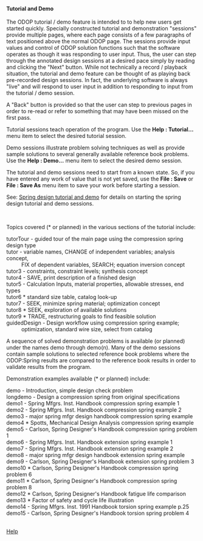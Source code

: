 #### Tutorial and Demo

The ODOP tutorial / demo feature is intended to to help new users 
get started quickly.
Specially constructed tutorial and demonstration "sessions" provide multiple pages, 
where each page consists of a few paragraphs of text positioned
above the normal ODOP page.
The sessions provide input values and control of ODOP solution functions 
such that the software operates as though it was responding to user input.
Thus, the user can step through the annotated design sessions at a desired pace 
simply by reading and clicking the "Next" button.
While not technically a record / playback situation, the tutorial and demo
feature can be thought of as playing back pre-recorded design sessions.
In fact, the underlying software is always "live" and will respond to user input
in addition to responding to input from the tutorial / demo session.

A "Back" button is provided so that the user can step to previous pages in order 
to re-read or refer to something that may have been missed on the first pass.

Tutorial sessions teach operation of the program.
Use the <b>Help : Tutorial...</b> menu item to select the desired tutorial session.

Demo sessions illustrate problem solving techniques as well as provide
sample solutions to several generally available reference book problems.
Use the <b>Help : Demo...</b> menu item to select the desired demo session.

The tutorial and demo sessions need to start from a known state.
So, if you have entered any work of value that is not yet saved,
use the <b>File : Save</b> or <b>File : Save As</b>
menu item to save your work before starting a session.
 
See: 
[Spring design tutorial and demo](gettingStartedSpring)
for details on starting the spring design tutorial and demo sessions.
  
 &nbsp; 
  
Topics covered (* or planned) in the various sections of the tutorial include:

 tutorTour - guided tour of the main page using the compression spring design type   
 tutor  - variable names, CHANGE of independent variables; analysis concept,   
 &nbsp; &nbsp; &nbsp; &nbsp; &nbsp; FIX of dependent variables, SEARCH; equation inversion concept   
 tutor3 - constraints, constraint levels; synthesis concept   
 tutor4 - SAVE, print description of a finished design   
 tutor5 - Calculation Inputs, material properties, allowable stresses, end types   
 tutor6 * standard size table, catalog look-up   
 tutor7 - SEEK, minimize spring material; optimization concept   
 tutor8 * SEEK, exploration of available solutions   
 tutor9 * TRADE, restructuring goals to find feasible solution   
 guidedDesign - Design workflow using compression spring example;   
 &nbsp; &nbsp; &nbsp; &nbsp; &nbsp; optimization, standard wire size, select from catalog

 A sequence of solved demonstration problems is available (or planned) 
 under the names demo through demo(n). 
 Many of the demo sessions contain sample solutions to selected 
 reference book problems where the ODOP:Spring results are compared to 
 the reference book results in order to validate results from the program.  
 
 Demonstration examples available (* or planned) include:

 demo   - Introduction, simple design check problem   
 longdemo -  Design a compression spring from original specifications   
 demo1  - Spring Mfgrs. Inst. Handbook        compression spring example 1   
 demo2  - Spring Mfgrs. Inst. Handbook        compression spring example 2   
 demo3  - major spring mfgr design handbook   compression spring example   
 demo4  * Spotts, Mechanical Design Analysis  compression spring example   
 demo5  - Carlson, Spring Designer's Handbook compression spring problem 1   
 demo6  - Spring Mfgrs. Inst. Handbook        extension   spring example 1   
 demo7  - Spring Mfgrs. Inst. Handbook        extension   spring example 2   
 demo8  - major spring mfgr design handbook   extension   spring example   
 demo9  - Carlson, Spring Designer's Handbook extension   spring problem 3   
 demo10 * Carlson, Spring Designer's Handbook compression spring problem 6   
 demo11 * Carlson, Spring Designer's Handbook compression spring problem 8   
 demo12 * Carlson, Spring Designer's Handbook fatigue life comparison   
 demo13 * Factor of safety and cycle life illustration   
 demo14 - Spring Mfgrs. Inst. 1991 Handbook   torsion     spring example p.25   
 demo15 - Carlson, Spring Designer's Handbook torsion     spring problem 4   
 &nbsp;
 
 [Help](./)
 